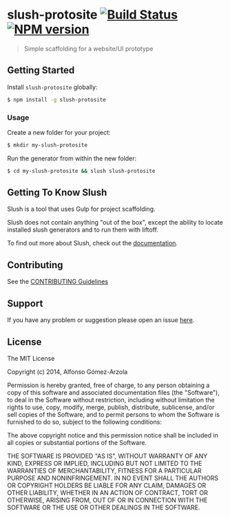 # slush-protosite [![Build Status](https://secure.travis-ci.org/agarzola/slush-protosite.png?branch=master)](https://travis-ci.org/agarzola/slush-protosite) [![NPM version](https://badge-me.herokuapp.com/api/npm/slush-protosite.png)](http://badges.enytc.com/for/npm/slush-protosite)

> Simple scaffolding for a website/UI prototype


## Getting Started

Install `slush-protosite` globally:

```bash
$ npm install -g slush-protosite
```

### Usage

Create a new folder for your project:

```bash
$ mkdir my-slush-protosite
```

Run the generator from within the new folder:

```bash
$ cd my-slush-protosite && slush slush-protosite
```

## Getting To Know Slush

Slush is a tool that uses Gulp for project scaffolding.

Slush does not contain anything "out of the box", except the ability to locate installed slush generators and to run them with liftoff.

To find out more about Slush, check out the [documentation](https://github.com/klei/slush).

## Contributing

See the [CONTRIBUTING Guidelines](https://github.com/agarzola/slush-protosite/blob/master/CONTRIBUTING.md)

## Support
If you have any problem or suggestion please open an issue [here](https://github.com/agarzola/slush-protosite/issues).

## License 

The MIT License

Copyright (c) 2014, Alfonso Gómez-Arzola

Permission is hereby granted, free of charge, to any person
obtaining a copy of this software and associated documentation
files (the "Software"), to deal in the Software without
restriction, including without limitation the rights to use,
copy, modify, merge, publish, distribute, sublicense, and/or sell
copies of the Software, and to permit persons to whom the
Software is furnished to do so, subject to the following
conditions:

The above copyright notice and this permission notice shall be
included in all copies or substantial portions of the Software.

THE SOFTWARE IS PROVIDED "AS IS", WITHOUT WARRANTY OF ANY KIND,
EXPRESS OR IMPLIED, INCLUDING BUT NOT LIMITED TO THE WARRANTIES
OF MERCHANTABILITY, FITNESS FOR A PARTICULAR PURPOSE AND
NONINFRINGEMENT. IN NO EVENT SHALL THE AUTHORS OR COPYRIGHT
HOLDERS BE LIABLE FOR ANY CLAIM, DAMAGES OR OTHER LIABILITY,
WHETHER IN AN ACTION OF CONTRACT, TORT OR OTHERWISE, ARISING
FROM, OUT OF OR IN CONNECTION WITH THE SOFTWARE OR THE USE OR
OTHER DEALINGS IN THE SOFTWARE.

